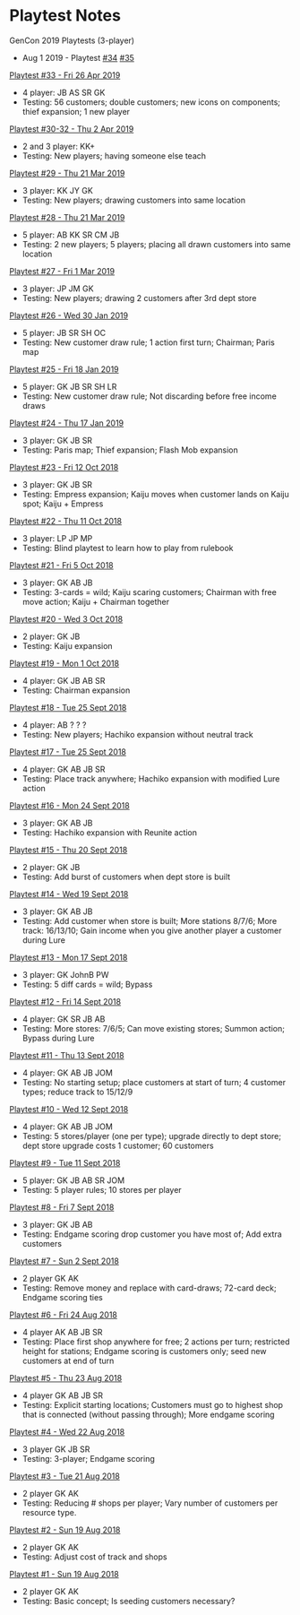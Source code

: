 # Playtest Notes

GenCon 2019 Playtests (3-player)

* Aug 1 2019 - Playtest [#34](2019-08-01-playtest-34.md) [#35](2019-08-01-playtest-35.md)

[Playtest #33 - Fri 26 Apr 2019](2019-04-26-playtest-33.md)

* 4 player: JB AS SR GK
* Testing: 56 customers; double customers; new icons on components; thief expansion; 1 new player

[Playtest #30-32 - Thu 2 Apr 2019](2019-04-02-playtest-30-32.md)

* 2 and 3 player: KK+
* Testing: New players; having someone else teach

[Playtest #29 - Thu 21 Mar 2019](2019-03-21-playtest-29.md)

* 3 player: KK JY GK
* Testing: New players; drawing customers into same location

[Playtest #28 - Thu 21 Mar 2019](2019-03-21-playtest-28.md)

* 5 player: AB KK SR CM JB
* Testing: 2 new players; 5 players; placing all drawn customers into same location

[Playtest #27 - Fri 1 Mar 2019](2019-03-01-playtest-27.md)

* 3 player: JP JM GK
* Testing: New players; drawing 2 customers after 3rd dept store

[Playtest #26 - Wed 30 Jan 2019](2019-01-30-playtest-26.md)

* 5 player: JB SR SH OC
* Testing: New customer draw rule; 1 action first turn; Chairman; Paris map

[Playtest #25 - Fri 18 Jan 2019](2019-01-18-playtest-25.md)

* 5 player: GK JB SR SH LR
* Testing: New customer draw rule; Not discarding before free income draws

[Playtest #24 - Thu 17 Jan 2019](2019-01-17-playtest-24.md)

* 3 player: GK JB SR
* Testing: Paris map; Thief expansion; Flash Mob expansion

[Playtest #23 - Fri 12 Oct 2018](2018-10-12-playtest-23.md)

* 3 player: GK JB SR
* Testing: Empress expansion; Kaiju moves when customer lands on Kaiju spot; Kaiju + Empress

[Playtest #22 - Thu 11 Oct 2018](2018-10-11-playtest-22.md)

* 3 player: LP JP MP
* Testing: Blind playtest to learn how to play from rulebook

[Playtest #21 - Fri 5 Oct 2018](2018-10-05-playtest-21.md)

* 3 player: GK AB JB
* Testing: 3-cards = wild; Kaiju scaring customers; Chairman with free move action; Kaiju + Chairman together

[Playtest #20 - Wed 3 Oct 2018](2018-10-03-playtest-20.md)

* 2 player: GK JB
* Testing: Kaiju expansion

[Playtest #19 - Mon 1 Oct 2018](2018-10-01-playtest-19.md)

* 4 player: GK JB AB SR
* Testing: Chairman expansion

[Playtest #18 - Tue 25 Sept 2018](2018-09-25-playtest-18.md)

* 4 player: AB ? ? ?
* Testing: New players; Hachiko expansion without neutral track

[Playtest #17 - Tue 25 Sept 2018](2018-09-25-playtest-17.md)

* 4 player: GK AB JB SR
* Testing: Place track anywhere; Hachiko expansion with modified Lure action

[Playtest #16 - Mon 24 Sept 2018](2018-09-24-playtest-16.md)

* 3 player: GK AB JB
* Testing: Hachiko expansion with Reunite action

[Playtest #15 - Thu 20 Sept 2018](2018-09-20-playtest-15.md)

* 2 player: GK JB
* Testing: Add burst of customers when dept store is built

[Playtest #14 - Wed 19 Sept 2018](2018-09-19-playtest-14.md)

* 3 player: GK AB JB
* Testing: Add customer when store is built; More stations 8/7/6; More track: 16/13/10; Gain income when you give another player a customer during Lure

[Playtest #13 - Mon 17 Sept 2018](2018-09-17-playtest-13.md)

* 3 player: GK JohnB PW
* Testing: 5 diff cards = wild; Bypass

[Playtest #12 - Fri 14 Sept 2018](2018-09-14-playtest-12.md)

* 4 player: GK SR JB AB
* Testing: More stores: 7/6/5; Can move existing stores; Summon action; Bypass during Lure

[Playtest #11 - Thu 13 Sept 2018](2018-09-13-playtest-11.md)

* 4 player: GK AB JB JOM
* Testing: No starting setup; place customers at start of turn; 4 customer types; reduce track to 15/12/9

[Playtest #10 - Wed 12 Sept 2018](2018-09-12-playtest-10.md)

* 4 player: GK AB JB JOM
* Testing: 5 stores/player (one per type); upgrade directly to dept store; dept store upgrade costs 1 customer; 60 customers

[Playtest #9 - Tue 11 Sept 2018](2018-09-11-playtest-9.md)

* 5 player: GK JB AB SR JOM
* Testing: 5 player rules; 10 stores per player

[Playtest #8 - Fri 7 Sept 2018](2018-09-07-playtest-8.md)

* 3 player: GK JB AB
* Testing: Endgame scoring drop customer you have most of; Add extra customers

[Playtest #7 - Sun 2 Sept 2018](2018-09-02-playtest-7.md)

* 2 player GK AK
* Testing: Remove money and replace with card-draws; 72-card deck; Endgame scoring ties

[Playtest #6 - Fri 24 Aug 2018](2018-08-24-playtest-6.md)

* 4 player AK AB JB SR
* Testing: Place first shop anywhere for free; 2 actions per turn; restricted height for stations; Endgame scoring is customers only; seed new customers at end of turn

[Playtest #5 - Thu 23 Aug 2018](2018-08-23-playtest-5.md)

* 4 player GK AB JB SR
* Testing: Explicit starting locations; Customers must go to highest shop that is connected (without passing through); More endgame scoring

[Playtest #4 - Wed 22 Aug 2018](2018-08-22-playtest-4.md)

* 3 player GK JB SR
* Testing: 3-player; Endgame scoring

[Playtest #3 - Tue 21 Aug 2018](2018-08-21-playtest-3.md)

* 2 player GK AK
* Testing: Reducing # shops per player; Vary number of customers per resource type.

[Playtest #2 - Sun 19 Aug 2018](2018-08-19-playtest-2.md)

* 2 player GK AK
* Testing: Adjust cost of track and shops

[Playtest #1 - Sun 19 Aug 2018](2018-08-19-playtest-1.md)

* 2 player GK AK
* Testing: Basic concept; Is seeding customers necessary?
